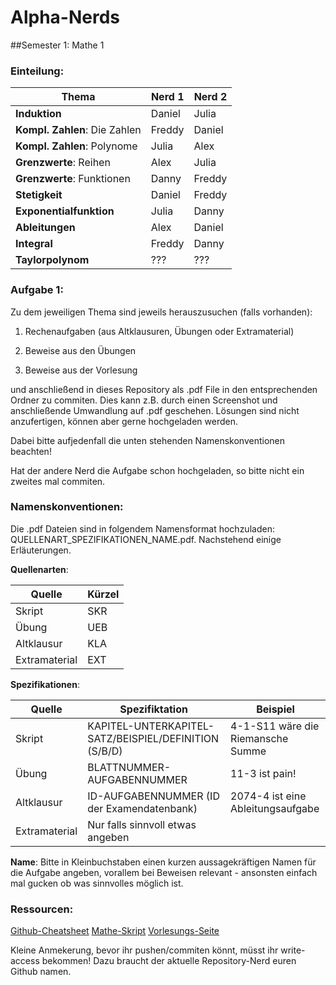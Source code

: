 # Alpha-Nerds
##Semester 1: Mathe 1
### Einteilung:

Thema | Nerd 1 | Nerd 2
--- | --- | ---
**Induktion** | Daniel | Julia
**Kompl. Zahlen**: Die Zahlen| Freddy | Daniel
**Kompl. Zahlen**: Polynome| Julia | Alex
**Grenzwerte**: Reihen | Alex | Julia
**Grenzwerte**: Funktionen|Danny | Freddy
**Stetigkeit**|Daniel | Freddy
**Exponentialfunktion** | Julia | Danny
**Ableitungen** | Alex | Daniel
**Integral** | Freddy | Danny
**Taylorpolynom** | ??? | ???

### Aufgabe 1:

Zu dem jeweiligen Thema sind jeweils herauszusuchen (falls vorhanden):

1. Rechenaufgaben (aus Altklausuren, Übungen oder Extramaterial)

2. Beweise aus den Übungen

3. Beweise aus der Vorlesung

und anschließend in dieses Repository als .pdf File in den entsprechenden Ordner zu commiten. Dies kann z.B. durch einen Screenshot und anschließende Umwandlung auf .pdf geschehen. Lösungen sind nicht anzufertigen, können aber gerne hochgeladen werden.

Dabei bitte aufjedenfall die unten stehenden Namenskonventionen beachten! 

Hat der andere Nerd die Aufgabe schon hochgeladen, so bitte nicht ein zweites mal commiten.

### Namenskonventionen:
Die .pdf Dateien sind in folgendem Namensformat hochzuladen: QUELLENART_SPEZIFIKATIONEN_NAME.pdf. Nachstehend einige Erläuterungen.

__Quellenarten__:

Quelle | Kürzel
--- | --- 
Skript | SKR
Übung | UEB
Altklausur | KLA
Extramaterial | EXT

__Spezifikationen__:

Quelle | Spezifiktation | Beispiel
--- | --- | ---
Skript | KAPITEL-UNTERKAPITEL-SATZ/BEISPIEL/DEFINITION (S/B/D) | 4-1-S11 wäre die Riemansche Summe
Übung | BLATTNUMMER-AUFGABENNUMMER | 11-3 ist pain!
Altklausur | ID-AUFGABENNUMMER (ID der Examendatenbank) | 2074-4 ist eine Ableitungsaufgabe
Extramaterial | Nur falls sinnvoll etwas angeben

__Name__:
Bitte in Kleinbuchstaben einen kurzen aussagekräftigen Namen für die Aufgabe angeben, vorallem bei Beweisen relevant - ansonsten einfach mal gucken ob was sinnvolles möglich ist.

### Ressourcen:
[Github-Cheatsheet](https://training.github.com/kit/downloads/github-git-cheat-sheet.pdf)
[Mathe-Skript](http://aam.uni-freiburg.de/abtlg/ls/lsbartels/lehre/Mathematik_I/Mathematik_I/kuwe-inginf.pdf)
[Vorlesungs-Seite](http://aam.uni-freiburg.de/abtlg/ls/lsbartels/lehre/Mathematik_I/Mathematik_I)

Kleine Anmekerung, bevor ihr pushen/commiten könnt, müsst ihr write-access bekommen! Dazu braucht der aktuelle Repository-Nerd euren Github namen.
